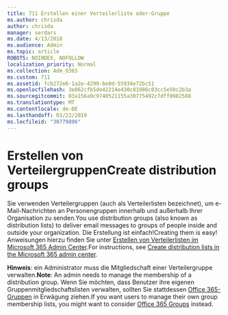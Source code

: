 ```yaml
---
title: 711 Erstellen einer Verteilerliste oder-Gruppe
ms.author: chrisda
author: chrisda
manager: serdars
ms.date: 4/13/2018
ms.audience: Admin
ms.topic: article
ROBOTS: NOINDEX, NOFOLLOW
localization_priority: Normal
ms.collection: Adm_O365
ms.custom: 711
ms.assetid: fcb272e6-1a2e-4299-be0d-55934e72bc51
ms.openlocfilehash: 3e862cfb5de42214e430c81986c03cc5e50c2b3a
ms.sourcegitcommit: 03a156a9c9740521155a30775492c7dff0982588
ms.translationtype: MT
ms.contentlocale: de-DE
ms.lasthandoff: 03/22/2019
ms.locfileid: "30779896"
---
```

# <a name="create-distribution-groups"></a><span data-ttu-id="1b89c-102">Erstellen von Verteilergruppen</span><span class="sxs-lookup"><span data-stu-id="1b89c-102">Create distribution groups</span></span>

<span data-ttu-id="1b89c-103">Sie verwenden Verteilergruppen (auch als Verteilerlisten bezeichnet), um e-Mail-Nachrichten an Personengruppen innerhalb und außerhalb Ihrer Organisation zu senden.</span><span class="sxs-lookup"><span data-stu-id="1b89c-103">You use distribution groups (also known as distribution lists) to deliver email messages to groups of people inside and outside your organization.</span></span> <span data-ttu-id="1b89c-104">Die Erstellung ist einfach!</span><span class="sxs-lookup"><span data-stu-id="1b89c-104">Creating them is easy!</span></span> <span data-ttu-id="1b89c-105">Anweisungen hierzu finden Sie unter [Erstellen von Verteilerlisten im Microsoft 365 Admin Center](https://support.office.com/article/b1ffe755-59e5-4369-826d-825f145a8400).</span><span class="sxs-lookup"><span data-stu-id="1b89c-105">For instructions, see [Create distribution lists in the Microsoft 365 admin center](https://support.office.com/article/b1ffe755-59e5-4369-826d-825f145a8400).</span></span>
  
 <span data-ttu-id="1b89c-106">**Hinweis**: ein Administrator muss die Mitgliedschaft einer Verteilergruppe verwalten.</span><span class="sxs-lookup"><span data-stu-id="1b89c-106">**Note**: An admin needs to manage the membership of a distribution group.</span></span> <span data-ttu-id="1b89c-107">Wenn Sie möchten, dass Benutzer ihre eigenen Gruppenmitgliedschaftslisten verwalten, sollten Sie stattdessen [Office 365-Gruppen](https://support.office.com/article/b565caa1-5c40-40ef-9915-60fdb2d97fa2) in Erwägung ziehen.</span><span class="sxs-lookup"><span data-stu-id="1b89c-107">If you want users to manage their own group membership lists, you might want to consider [Office 365 Groups](https://support.office.com/article/b565caa1-5c40-40ef-9915-60fdb2d97fa2) instead.</span></span> 
  

